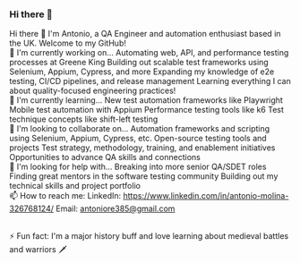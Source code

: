 ### Hi there 👋

Hi there 👋
I'm Antonio, a QA Engineer and automation enthusiast based in the UK. Welcome to my GitHub!
<br />
🔭 I'm currently working on...
Automating web, API, and performance testing processes at Greene King
Building out scalable test frameworks using Selenium, Appium, Cypress, and more
Expanding my knowledge of e2e testing, CI/CD pipelines, and release management
Learning everything I can about quality-focused engineering practices!
<br />
🌱 I'm currently learning...
New test automation frameworks like Playwright
Mobile test automation with Appium
Performance testing tools like k6
Test technique concepts like shift-left testing
<br />
👯 I'm looking to collaborate on...
Automation frameworks and scripting using Selenium, Appium, Cypress, etc.
Open-source testing tools and projects
Test strategy, methodology, training, and enablement initiatives
Opportunities to advance QA skills and connections
<br />
🤔 I'm looking for help with...
Breaking into more senior QA/SDET roles
Finding great mentors in the software testing community
Building out my technical skills and project portfolio
<br />
📫 How to reach me:
LinkedIn: https://www.linkedin.com/in/antonio-molina-326768124/
Email: antoniore385@gmail.com

<br />
⚡ Fun fact:
I'm a major history buff and love learning about medieval battles and warriors 🗡

<!--
**antwan1/antwan1** is a ✨ _special_ ✨ repository because its `README.md` (this file) appears on your GitHub profile.

Here are some ideas to get you started:

- 🔭 I’m currently working on ...
- 🌱 I’m currently learning ...
- 👯 I’m looking to collaborate on ...
- 🤔 I’m looking for help with ...
- 💬 Ask me about ...
- 📫 How to reach me: ...
- 😄 Pronouns: ...
- ⚡ Fun fact: ...
-->
